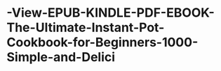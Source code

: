 # -View-EPUB-KINDLE-PDF-EBOOK-The-Ultimate-Instant-Pot-Cookbook-for-Beginners-1000-Simple-and-Delici